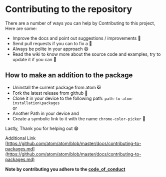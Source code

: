 # Contributing to the repository

There are a number of ways you can help by Contributing to this project, Here are some:

- Improve the docs and point out suggestions / improvements :open_file_folder:
- Send pull requests if you can to fix a :bug:
- Always be polite in your approach :smile:
- Read the wiki to know more about the source code and examples, try to update it if you can :information_desk_person:

## How to make an addition to the package
- Uninstall the current package from atom :negative_squared_cross_mark:
- Fork the latest release from github :fork_and_knife:
- Clone it in your device to the following path:
`path-to-atom-installation\packages`<br>
or<br>
- Another Path in your device and
- Create a symbolic link to it with the name `chrome-color-picker` :link:

Lastly, Thank you for helping out :grin:

Additional Link [https://github.com/atom/atom/blob/master/docs/contributing-to-packages.md](https://github.com/atom/atom/blob/master/docs/contributing-to-packages.md)

**Note by contributing you adhere to the [code_of_conduct](https://github.com/puranjayjain/chrome-color-picker/blob/master/.github/CODE_OF_CONDUCT.md)**

